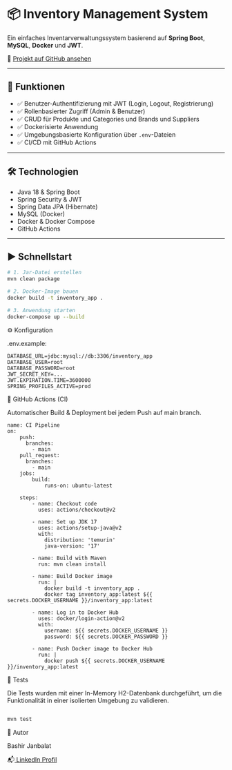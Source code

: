 # 📦 Inventory Management System

Ein einfaches Inventarverwaltungssystem basierend auf **Spring Boot**, **MySQL**, **Docker** und **JWT**.

🔗 [Projekt auf GitHub ansehen](https://github.com/Bashir-Janbalat/inventory_app)

---

## 🚀 Funktionen

- ✅ Benutzer-Authentifizierung mit JWT (Login, Logout, Registrierung)
- ✅ Rollenbasierter Zugriff (Admin & Benutzer)
- ✅ CRUD für Produkte und Categories und Brands und Suppliers
- ✅ Dockerisierte Anwendung
- ✅ Umgebungsbasierte Konfiguration über `.env`-Dateien
- ✅ CI/CD mit GitHub Actions

---

## 🛠️ Technologien

- Java 18 & Spring Boot
- Spring Security & JWT
- Spring Data JPA (Hibernate)
- MySQL (Docker)
- Docker & Docker Compose
- GitHub Actions

---

## ▶️ Schnellstart

```bash
# 1. Jar-Datei erstellen
mvn clean package

# 2. Docker-Image bauen
docker build -t inventory_app .

# 3. Anwendung starten
docker-compose up --build
````
⚙️ Konfiguration

.env.example:
````
DATABASE_URL=jdbc:mysql://db:3306/inventory_app
DATABASE_USER=root
DATABASE_PASSWORD=root
JWT_SECRET_KEY=...
JWT.EXPIRATION.TIME=3600000
SPRING_PROFILES_ACTIVE=prod
````
📄 GitHub Actions (CI)


Automatischer Build & Deployment bei jedem Push auf main branch.

````
name: CI Pipeline
on:
    push:
      branches:
        - main
    pull_request:
      branches:
        - main
    jobs:
        build:
            runs-on: ubuntu-latest

    steps:
        - name: Checkout code
          uses: actions/checkout@v2

        - name: Set up JDK 17
          uses: actions/setup-java@v2
          with:
            distribution: 'temurin'
            java-version: '17'

        - name: Build with Maven
          run: mvn clean install

        - name: Build Docker image
          run: |
            docker build -t inventory_app .
            docker tag inventory_app:latest ${{ secrets.DOCKER_USERNAME }}/inventory_app:latest

        - name: Log in to Docker Hub
          uses: docker/login-action@v2
          with:
            username: ${{ secrets.DOCKER_USERNAME }}
            password: ${{ secrets.DOCKER_PASSWORD }}

        - name: Push Docker image to Docker Hub
          run: |
            docker push ${{ secrets.DOCKER_USERNAME }}/inventory_app:latest
````
🧪 Tests 

Die Tests wurden mit einer In-Memory H2-Datenbank durchgeführt, um die Funktionalität in einer isolierten Umgebung zu validieren.

````bash

mvn test
````

🧠 Autor

Bashir Janbalat

📬[ LinkedIn Profil](https://www.linkedin.com/in/bashir-janbalat/)



